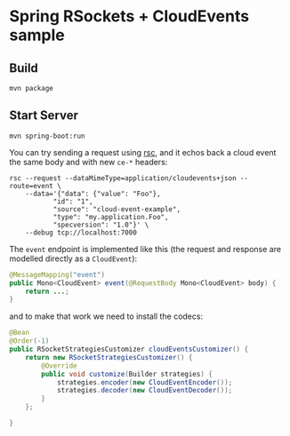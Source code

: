 # Spring RSockets + CloudEvents sample

## Build

```shell
mvn package
```

## Start Server

```shell
mvn spring-boot:run
```

You can try sending a request using [rsc](https://github.com/making/rsc), and it echos back a cloud event the same body and with new `ce-*` headers:

```shell
rsc --request --dataMimeType=application/cloudevents+json --route=event \
    --data='{"data": {"value": "Foo"},
           "id": "1", 
           "source": "cloud-event-example", 
           "type": "my.application.Foo", 
           "specversion": "1.0"}' \
    --debug tcp://localhost:7000
```

The `event` endpoint is implemented like this (the request and response are modelled directly as a `CloudEvent`):

```java
@MessageMapping("event")
public Mono<CloudEvent> event(@RequestBody Mono<CloudEvent> body) {
	return ...;
}
```

and to make that work we need to install the codecs:

```java
@Bean
@Order(-1)
public RSocketStrategiesCustomizer cloudEventsCustomizer() {
	return new RSocketStrategiesCustomizer() {
		@Override
		public void customize(Builder strategies) {
			strategies.encoder(new CloudEventEncoder());
			strategies.decoder(new CloudEventDecoder());
		}
	};

}
```
